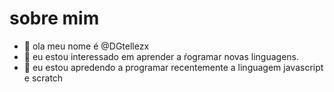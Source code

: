 # sobre mim 
-  👋 ola meu nome é @DGtellezx
- 👀 eu estou interessado em aprender a ŕogramar novas linguagens.
- 🌱 eu estou apredendo a programar recentemente a linguagem javascript e scratch

